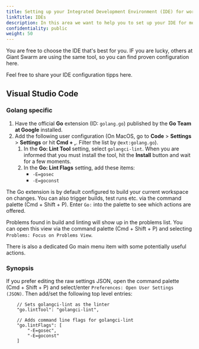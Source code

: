 ```yaml
---
title: Setting up your Integrated Development Environment (IDE) for work with Giant Swarm
linkTitle: IDEs
description: In this area we want to help you to set up your IDE for most efficient and painless collaboration with Giant Swarm colleagues and systems.
confidentiality: public
weight: 50
---
```


You are free to choose the IDE that's best for you. IF you are lucky, others at Giant Swarm are using the same tool, so you can find proven configuration here.

Feel free to share your IDE configuration tipps here.

## Visual Studio Code

### Golang specific

1. Have the official **Go** extension (ID: `golang.go`) published by the **Go Team at Google** installed.
2. Add the following user configuration (On MacOS, go to **Code** > **Settings** > **Settings** or hit **Cmd + ,**. Filter the list by `@ext:golang.go`).
   1. In the **Go: Lint Tool** setting, select `golangci-lint`. When you are informed that you must install the tool, hit the **Install** button and wait for a few moments.
   2. In the **Go: Lint Flags** setting, add these items:
      - `-E=gosec`
      - `-E=goconst`

The Go extension is by default configured to build your current workspace on changes. You can also trigger builds, test runs etc. via the command palette (Cmd + Shift + P). Enter `Go:` into the palette to see which actions are offered.

Problems found in build and linting will show up in the problems list. You can open this view via the command palette (Cmd + Shift + P) and selecting `Problems: Focus on Problems View`.

There is also a dedicated Go main menu item with some potentially useful actions.

### Synopsis

If you prefer editing the raw settings JSON, open the command palette (Cmd + Shift + P) and select/enter `Preferences: Open User Settings (JSON)`. Then add/set the following top level entries:

```json5
    // Sets golangci-lint as the linter
    "go.lintTool": "golangci-lint",

    // Adds command line flags for golangci-lint
    "go.lintFlags": [
        "-E=gosec",
        "-E=goconst"
    ]
```
